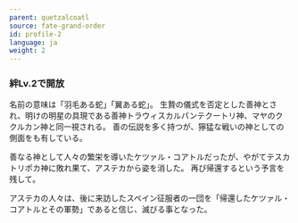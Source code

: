 ```yaml
---
parent: quetzalcoatl
source: fate-grand-order
id: profile-2
language: ja
weight: 2
---
```


### 絆Lv.2で開放

名前の意味は「羽毛ある蛇」「翼ある蛇」。
生贄の儀式を否定とした善神とされ、明けの明星の具現である善神トラウィスカルパンテクートリ神、マヤのククルカン神と同一視される。
善の伝説を多く持つが、獰猛な戦いの神としての側面をも有している。

善なる神として人々の繁栄を導いたケツァル・コアトルだったが、やがてテスカトリポカ神に敗れ果て、アステカから姿を消した。
再び帰還するという予言を残して。

アステカの人々は、後に来訪したスペイン征服者の一団を「帰還したケツァル・コアトルとその軍勢」であると信じ、滅びる事となった。

